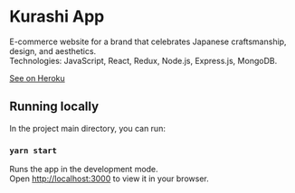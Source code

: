 # Kurashi App

E-commerce website for a brand that celebrates Japanese craftsmanship, design, and aesthetics.\
Technologies: JavaScript, React, Redux, Node.js, Express.js, MongoDB.

[See on Heroku](https://kurashi-app.herokuapp.com/)

## Running locally

In the project main directory, you can run:

### `yarn start`

Runs the app in the development mode.\
Open [http://localhost:3000](http://localhost:3000) to view it in your browser.
